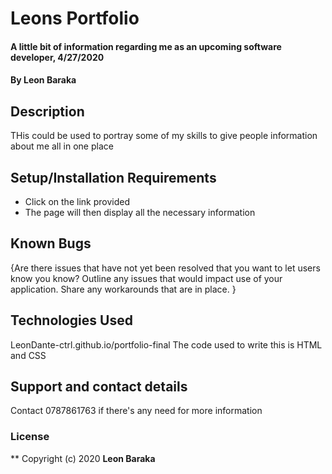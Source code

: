 # Leons Portfolio
#### A little bit of information regarding me as an upcoming software developer, 4/27/2020
#### By **Leon Baraka**
## Description
THis could be used to portray some of my skills to give people information about me all in one place
## Setup/Installation Requirements
* Click on the link provided
* The page will then display all the necessary information
## Known Bugs
{Are there issues that have not yet been resolved that you want to let users know you know? Outline any issues that would impact use of your application. Share any workarounds that are in place. }
## Technologies Used
LeonDante-ctrl.github.io/portfolio-final
The code used to write this is HTML and CSS
## Support and contact details
Contact 0787861763 if there's any need for more information
### License
**
Copyright (c) 2020 **Leon Baraka** 
